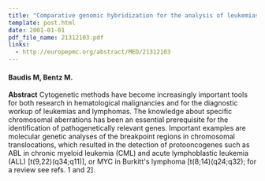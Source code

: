 ```yaml
---
title: "Comparative genomic hybridization for the analysis of leukemias and lymphomas"
template: post.html 
date: 2001-01-01
pdf_file_name: 21312103.pdf
links:
  - http://europepmc.org/abstract/MED/21312103
---
```


#### Baudis M, Bentz M.

**Abstract** Cytogenetic methods have become increasingly important tools for both research in hematological malignancies and for the diagnostic workup of leukemias and lymphomas. The knowledge about specific chromosomal aberrations has been an essential prerequisite for the identification of pathogenetically relevant genes. Important examples are molecular genetic analyses of the breakpoint regions in chromosomal translocations, which resulted in the detection of protooncogenes such as ABL in chronic myeloid leukemia (CML) and acute lymphoblastic leukemia (ALL) [t(9,22)(q34;q11)], or MYC in Burkitt's lymphoma [t(8;14)(q24;q32); for a review see refs. 1 and 2].

